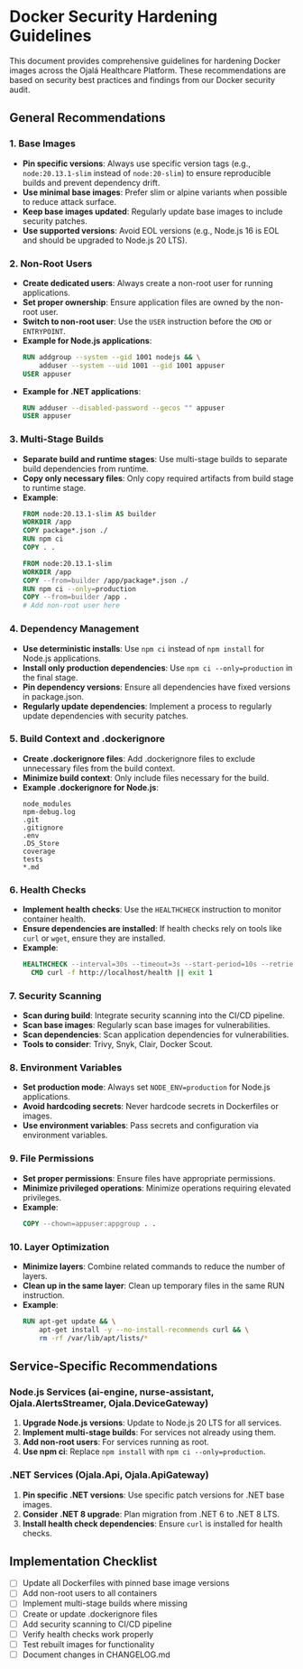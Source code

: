 # Docker Security Hardening Guidelines

This document provides comprehensive guidelines for hardening Docker images across the Ojalá Healthcare Platform. These recommendations are based on security best practices and findings from our Docker security audit.

## General Recommendations

### 1. Base Images

- **Pin specific versions**: Always use specific version tags (e.g., `node:20.13.1-slim` instead of `node:20-slim`) to ensure reproducible builds and prevent dependency drift.
- **Use minimal base images**: Prefer slim or alpine variants when possible to reduce attack surface.
- **Keep base images updated**: Regularly update base images to include security patches.
- **Use supported versions**: Avoid EOL versions (e.g., Node.js 16 is EOL and should be upgraded to Node.js 20 LTS).

### 2. Non-Root Users

- **Create dedicated users**: Always create a non-root user for running applications.
- **Set proper ownership**: Ensure application files are owned by the non-root user.
- **Switch to non-root user**: Use the `USER` instruction before the `CMD` or `ENTRYPOINT`.
- **Example for Node.js applications**:
  ```dockerfile
  RUN addgroup --system --gid 1001 nodejs && \
      adduser --system --uid 1001 --gid 1001 appuser
  USER appuser
  ```
- **Example for .NET applications**:
  ```dockerfile
  RUN adduser --disabled-password --gecos "" appuser
  USER appuser
  ```

### 3. Multi-Stage Builds

- **Separate build and runtime stages**: Use multi-stage builds to separate build dependencies from runtime.
- **Copy only necessary files**: Only copy required artifacts from build stage to runtime stage.
- **Example**:
  ```dockerfile
  FROM node:20.13.1-slim AS builder
  WORKDIR /app
  COPY package*.json ./
  RUN npm ci
  COPY . .
  
  FROM node:20.13.1-slim
  WORKDIR /app
  COPY --from=builder /app/package*.json ./
  RUN npm ci --only=production
  COPY --from=builder /app .
  # Add non-root user here
  ```

### 4. Dependency Management

- **Use deterministic installs**: Use `npm ci` instead of `npm install` for Node.js applications.
- **Install only production dependencies**: Use `npm ci --only=production` in the final stage.
- **Pin dependency versions**: Ensure all dependencies have fixed versions in package.json.
- **Regularly update dependencies**: Implement a process to regularly update dependencies with security patches.

### 5. Build Context and .dockerignore

- **Create .dockerignore files**: Add .dockerignore files to exclude unnecessary files from the build context.
- **Minimize build context**: Only include files necessary for the build.
- **Example .dockerignore for Node.js**:
  ```
  node_modules
  npm-debug.log
  .git
  .gitignore
  .env
  .DS_Store
  coverage
  tests
  *.md
  ```

### 6. Health Checks

- **Implement health checks**: Use the `HEALTHCHECK` instruction to monitor container health.
- **Ensure dependencies are installed**: If health checks rely on tools like `curl` or `wget`, ensure they are installed.
- **Example**:
  ```dockerfile
  HEALTHCHECK --interval=30s --timeout=3s --start-period=10s --retries=3 \
    CMD curl -f http://localhost/health || exit 1
  ```

### 7. Security Scanning

- **Scan during build**: Integrate security scanning into the CI/CD pipeline.
- **Scan base images**: Regularly scan base images for vulnerabilities.
- **Scan dependencies**: Scan application dependencies for vulnerabilities.
- **Tools to consider**: Trivy, Snyk, Clair, Docker Scout.

### 8. Environment Variables

- **Set production mode**: Always set `NODE_ENV=production` for Node.js applications.
- **Avoid hardcoding secrets**: Never hardcode secrets in Dockerfiles or images.
- **Use environment variables**: Pass secrets and configuration via environment variables.

### 9. File Permissions

- **Set proper permissions**: Ensure files have appropriate permissions.
- **Minimize privileged operations**: Minimize operations requiring elevated privileges.
- **Example**:
  ```dockerfile
  COPY --chown=appuser:appgroup . .
  ```

### 10. Layer Optimization

- **Minimize layers**: Combine related commands to reduce the number of layers.
- **Clean up in the same layer**: Clean up temporary files in the same RUN instruction.
- **Example**:
  ```dockerfile
  RUN apt-get update && \
      apt-get install -y --no-install-recommends curl && \
      rm -rf /var/lib/apt/lists/*
  ```

## Service-Specific Recommendations

### Node.js Services (ai-engine, nurse-assistant, Ojala.AlertsStreamer, Ojala.DeviceGateway)

1. **Upgrade Node.js versions**: Update to Node.js 20 LTS for all services.
2. **Implement multi-stage builds**: For services not already using them.
3. **Add non-root users**: For services running as root.
4. **Use npm ci**: Replace `npm install` with `npm ci --only=production`.

### .NET Services (Ojala.Api, Ojala.ApiGateway)

1. **Pin specific .NET versions**: Use specific patch versions for .NET base images.
2. **Consider .NET 8 upgrade**: Plan migration from .NET 6 to .NET 8 LTS.
3. **Install health check dependencies**: Ensure `curl` is installed for health checks.

## Implementation Checklist

- [ ] Update all Dockerfiles with pinned base image versions
- [ ] Add non-root users to all containers
- [ ] Implement multi-stage builds where missing
- [ ] Create or update .dockerignore files
- [ ] Add security scanning to CI/CD pipeline
- [ ] Verify health checks work properly
- [ ] Test rebuilt images for functionality
- [ ] Document changes in CHANGELOG.md
